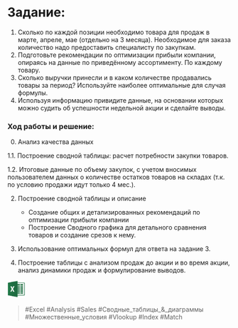 # Задание:

1. Cколько по каждой позиции необходимо товара для продаж в марте, апреле, мае (отдельно на 3 месяца). 
Необходимое для заказа количество надо предоставить специалисту по закупкам.
2. Подготовьте рекомендации по оптимизации прибыли компании, опираясь на данные по приведённому ассортименту. По каждому товару.
3. Сколько выручки принесли и в каком количестве продавались товары за период? Используйте наиболее оптимальные для случая формулы.
4. Используя информацию привидите данные, на основании которых можно судить об успешности недельной акции и сделайте выводы.

### Ход работы и решение:

0. Анализ качества данных

1.1. Построение сводной таблицы: расчет потребности закупки товаров.

1.2. Итоговые данные по объему закупок, с учетом вносимых пользователем данных о количестве остатков товаров на складах (т.к. по условию продажи идут только 4 мес.).

2. Построение сводной таблицы и описание 	
	- Создание общих и детализированных рекомендаций по оптимизации прибыли компании
	- Построение Сводного графика для детального сравнения товаров и создание срезов к нему.

3. Использование оптимальных формул для ответа на задание 3.

4. Построение таблицы с анализом продаж до акции и во время акции, анализ динамики продаж и формулирование выводов.

[<img src="https://github.com/mr-Vozhyk/Bio-icon/blob/main/13_Excel.svg"    title="Решение (Excel)"  alt="Excel"  width="40" height="40"/>](
https://github.com/mr-Vozhyk/Test-Tasks/blob/main/Analyst_marketplace_%5BExcel%5D/%D0%A2%D0%97_Excel-marketplace.xlsx)

> #Excel  #Analysis  #Sales  #Сводные_таблицы_&_диаграммы  #Множественные_условия  #Vlookup   #Index  #Match   
